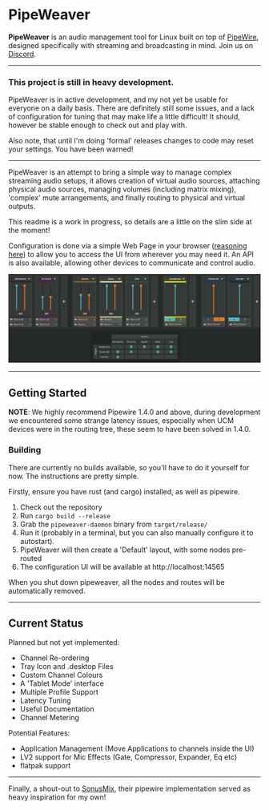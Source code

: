 # PipeWeaver

**PipeWeaver** is an audio management tool for Linux built on top of [PipeWire](https://pipewire.org), designed
specifically with streaming and broadcasting in mind. Join us on [Discord](https://discord.gg/gKVREmSwTh).

****

### This project is still in heavy development.

PipeWeaver is in active development, and my not yet be usable for everyone on a daily basis. There are definitely
still some issues, and a lack of configuration for tuning that may make life a little difficult! It should, however
be stable enough to check out and play with.

Also note, that until I'm doing 'formal' releases changes to code may reset your settings. You have been warned!
****

PipeWeaver is an attempt to bring a simple way to manage complex streaming audio setups, it allows creation of virtual
audio sources, attaching physical audio sources, managing volumes (including matrix mixing), 'complex' mute
arrangements, and finally routing to physical and virtual outputs.

This readme is a work in progress, so details are a little on the slim side at the moment!

Configuration is done via a simple Web Page in your
browser ([reasoning here](https://github.com/pipeweaver/pipeweaver/wiki/Why-a-Web-Page%3F)) to allow you to access the
UI from wherever you may need it. An API is also available, allowing other devices to communicate and control audio.

![img.png](.github/resources/img.png)

****

## Getting Started

**NOTE**: We highly recommend Pipewire 1.4.0 and above, during development we encountered some strange latency issues,
especially when UCM devices were in the routing tree, these seem to have been solved in 1.4.0.

### Building

There are currently no builds available, so you'll have to do it yourself for now. The instructions are pretty simple.

Firstly, ensure you have rust (and cargo) installed, as well as pipewire.

1) Check out the repository
2) Run `cargo build --release`
3) Grab the `pipeweaver-daemon` binary from `target/release/`
4) Run it (probably in a terminal, but you can also manually configure it to autostart).
5) PipeWeaver will then create a 'Default' layout, with some nodes pre-routed
6) The configuration UI will be available at http://localhost:14565

When you shut down pipeweaver, all the nodes and routes will be automatically removed.

****

## Current Status

Planned but not yet implemented:

* Channel Re-ordering
* Tray Icon and .desktop Files
* Custom Channel Colours
* A 'Tablet Mode' interface
* Multiple Profile Support
* Latency Tuning
* Useful Documentation
* Channel Metering

Potential Features:

* Application Management (Move Applications to channels inside the UI)
* LV2 support for Mic Effects (Gate, Compressor, Expander, Eq etc)
* flatpak support

****
Finally, a shout-out to [SonusMix](https://codeberg.org/sonusmix/sonusmix), their pipewire implementation
served as heavy inspiration for my own!